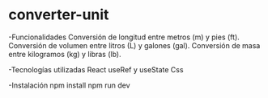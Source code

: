 # converter-unit
-Funcionalidades
Conversión de longitud entre metros (m) y pies (ft).
Conversión de volumen entre litros (L) y galones (gal).
Conversión de masa entre kilogramos (kg) y libras (lb).

-Tecnologías utilizadas
React useRef y useState
Css


-Instalación
npm install
npm run dev
